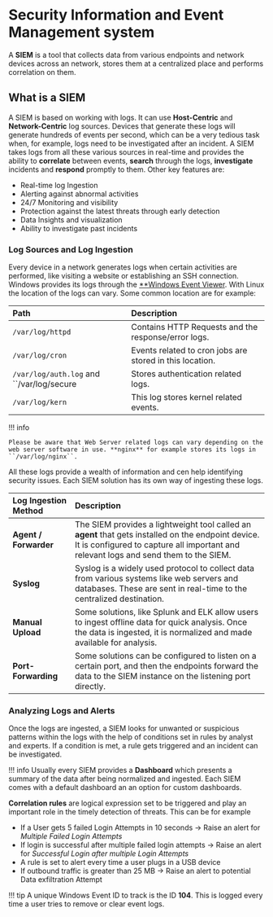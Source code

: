# Security Information and Event Management system

A **SIEM** is a tool that collects data from various endpoints and network devices across an network, stores them at a centralized place and performs correlation on them.

## What is a SIEM

A SIEM is based on working with logs. It can use **Host-Centric** and **Network-Centric** log sources. Devices that generate these logs will generate hundreds of events per second, which can be a very tedious task when, for example, logs need to be investigated after an incident. A SIEM takes logs from all these various sources in real-time and provides the ability to **correlate** between events, **search** through the logs, **investigate** incidents and **respond** promptly to them. Other key features are:

- Real-time log Ingestion
- Alerting against abnormal activities
- 24/7 Monitoring and visibility
- Protection against the latest threats through early detection
- Data Insights and visualization
- Ability to investigate past incidents

### Log Sources and Log Ingestion

Every device in a network generates logs when certain activities are performed, like visiting a website or establishing an SSH connection. Windows provides its logs through the [**Windows Event Viewer](../endpoint-security/windows/windows_event_logs.md). With Linux the location of the logs can vary. Some common location are for example:

|Path|Description|
|:---|:----------|
|``/var/log/httpd``|Contains HTTP Requests and the response/error logs.|
|``/var/log/cron``|Events related to cron jobs are stored in this location.|
|``/var/log/auth.log`` and ``/var/log/secure|Stores authentication related logs.|
|``/var/log/kern``|This log stores kernel related events.|


!!! info

    Please be aware that Web Server related logs can vary depending on the web server software in use. **nginx** for example stores its logs in ``/var/log/nginx``.


All these logs provide a wealth of information and cen help identifying security issues. Each SIEM solution has its own way of ingesting these logs. 

|Log Ingestion Method|Description|
|:-------------------|:----------|
|**Agent / Forwarder**|The SIEM provides a lightweight tool called an **agent** that gets installed on the endpoint device. It is configured to capture all important and relevant logs and send them to the SIEM.|
|**Syslog**|Syslog is a widely used protocol to collect data from various systems like web servers and databases. These are sent in real-time to the centralized destination.|
|**Manual Upload**|Some solutions, like Splunk and ELK allow users to ingest offline data for quick analysis. Once the data is ingested, it is normalized and made available for analysis.|
|**Port-Forwarding**|Some solutions can be configured to listen on a certain port, and then the endpoints forward the data to the SIEM instance on the listening port directly.|

### Analyzing Logs and Alerts

Once the logs are ingested, a SIEM looks for unwanted or suspicious patterns within the logs with the help of conditions set in rules by analyst and experts. If a condition is met, a rule gets triggered and an incident can be investigated.

!!! info
    Usually every SIEM provides a **Dashboard** which presents a summary of the data after being normalized and ingested. Each SIEM comes with a default dashboard an an option for custom dashboards.

**Correlation rules** are logical expression set to be triggered and play an important role in the timely detection of threats. This can be for example

- If a User gets 5 failed Login Attempts in 10 seconds -> Raise an alert for *Multiple Failed Login Attempts*
- If login is successful after multiple failed login attempts -> Raise an alert for *Successful Login after multiple Login Attempts*
- A rule is set to alert every time a user plugs in a USB device
- If outbound traffic is greater than 25 MB -> Raise an alert to potential Data exfiltration Attempt

!!! tip
    A unique Windows Event ID to track is the ID **104**. This is logged every time a user tries to remove or clear event logs.


